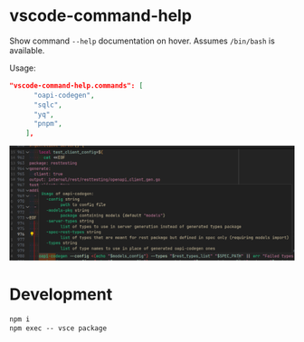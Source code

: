# vscode-command-help

Show command `--help` documentation on hover. Assumes `/bin/bash` is available. 

Usage:

```json
"vscode-command-help.commands": [
      "oapi-codegen",
      "sqlc",
      "yq",
      "pnpm",
    ],
```

![alt text](./.github/example.png)

# Development

```
npm i
npm exec -- vsce package
```
